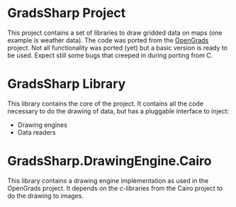 # GradsSharp Project

This project contains a set of libraries to draw gridded data on maps (one example is weather data).  The code was ported from the [OpenGrads](http://cola.gmu.edu/grads/) project.
Not all functionality was ported (yet) but a basic version is ready to be used.  Expect still some bugs that creeped in during porting from C.


# GradsSharp Library

This library contains the core of the project.  It contains all the code necessary to do the drawing of data, but has a pluggable interface to inject:

* Drawing engines
* Data readers

# GradsSharp.DrawingEngine.Cairo

This library contains a drawing engine implementation as used in the OpenGrads project.   It depends on the c-libraries from the Cairo project to do the drawing to images.